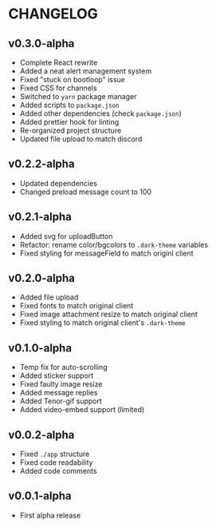 # CHANGELOG

## v0.3.0-alpha

-   Complete React rewrite
-   Added a neat alert management system
-   Fixed "stuck on bootloop" issue
-   Fixed CSS for channels
-   Switched to `yarn` package manager
-   Added scripts to `package.json`
-   Added other dependencies (check `package.json`)
-   Added prettier hook for linting
-   Re-organized project structure
-   Updated file upload to match discord

## v0.2.2-alpha

-   Updated dependencies
-   Changed preload message count to 100

## v0.2.1-alpha

-   Added svg for uploadButton
-   Refactor: rename color/bgcolors to `.dark-theme` variables
-   Fixed styling for messageField to match originl client

## v0.2.0-alpha

-   Added file upload
-   Fixed fonts to match original client
-   Fixed image attachment resize to match original client
-   Fixed styling to match original client's `.dark-theme`

## v0.1.0-alpha

-   Temp fix for auto-scrolling
-   Added sticker support
-   Fixed faulty image resize
-   Added message replies
-   Added Tenor-gif support
-   Added video-embed support (limited)

## v0.0.2-alpha

-   Fixed `./app` structure
-   Fixed code readability
-   Added code comments

## v0.0.1-alpha

-   First alpha release
